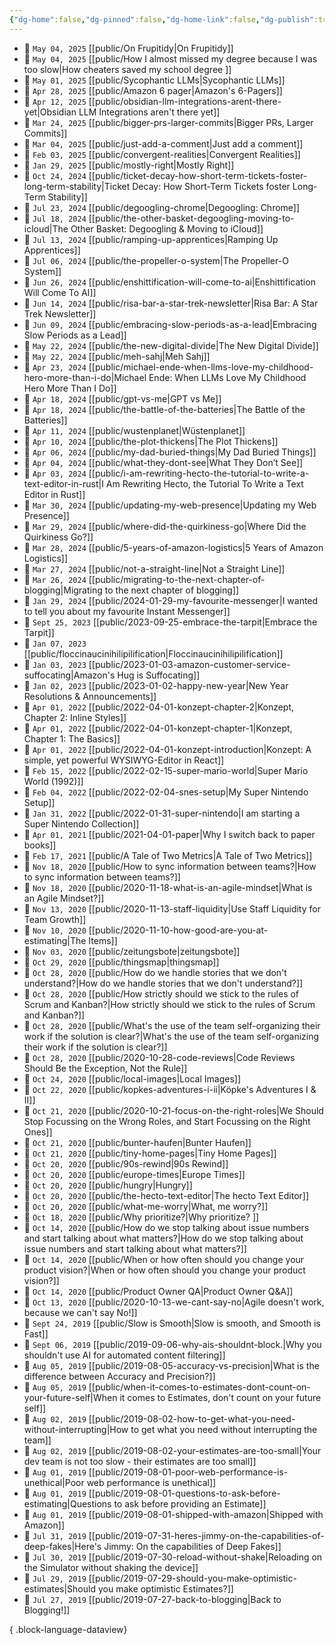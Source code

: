 ```yaml
---
{"dg-home":false,"dg-pinned":false,"dg-home-link":false,"dg-publish":true,"created-date":"2025-04-28T14:06:10","updated-date":"2025-05-05T21:12:26","disabled rules":["header-increment","yaml-title","yaml-title-alias","file-name-heading"],"title":"All Articles","dg-path":"All Articles.md","permalink":"/all-articles/","dgPassFrontmatter":true,"created":"2025-04-28T14:06:10","updated":"2025-05-05T21:12:26"}
---
```


- 📆 `May 04, 2025` [[public/On Frupitidy\|On Frupitidy]]
- 📆 `May 04, 2025` [[public/How I almost missed my degree because I was too slow\|How cheaters saved my school degree ]]
- 📆 `May 01, 2025` [[public/Sycophantic LLMs\|Sycophantic LLMs]]
- 📆 `Apr 28, 2025` [[public/Amazon 6 pager\|Amazon's 6-Pagers]]
- 📆 `Apr 12, 2025` [[public/obsidian-llm-integrations-arent-there-yet\|Obsidian LLM Integrations aren't there yet]]
- 📆 `Mar 24, 2025` [[public/bigger-prs-larger-commits\|Bigger PRs, Larger Commits]]
- 📆 `Mar 04, 2025` [[public/just-add-a-comment\|Just add a comment]]
- 📆 `Feb 03, 2025` [[public/convergent-realities\|Convergent Realities]]
- 📆 `Jan 29, 2025` [[public/mostly-right\|Mostly Right]]
- 📆 `Oct 24, 2024` [[public/ticket-decay-how-short-term-tickets-foster-long-term-stability\|Ticket Decay: How Short-Term Tickets foster Long-Term Stability]]
- 📆 `Jul 23, 2024` [[public/degoogling-chrome\|Degoogling: Chrome]]
- 📆 `Jul 18, 2024` [[public/the-other-basket-degoogling-moving-to-icloud\|The Other Basket: Degoogling & Moving to iCloud]]
- 📆 `Jul 13, 2024` [[public/ramping-up-apprentices\|Ramping Up Apprentices]]
- 📆 `Jul 06, 2024` [[public/the-propeller-o-system\|The Propeller-O System]]
- 📆 `Jun 26, 2024` [[public/enshittification-will-come-to-ai\|Enshittification Will Come To AI]]
- 📆 `Jun 14, 2024` [[public/risa-bar-a-star-trek-newsletter\|Risa Bar: A Star Trek Newsletter]]
- 📆 `Jun 09, 2024` [[public/embracing-slow-periods-as-a-lead\|Embracing Slow Periods as a Lead]]
- 📆 `May 22, 2024` [[public/the-new-digital-divide\|The New Digital Divide]]
- 📆 `May 22, 2024` [[public/meh-sahj\|Meh Sahj]]
- 📆 `Apr 23, 2024` [[public/michael-ende-when-llms-love-my-childhood-hero-more-than-i-do\|Michael Ende: When LLMs Love My Childhood Hero More Than I Do]]
- 📆 `Apr 18, 2024` [[public/gpt-vs-me\|GPT vs Me]]
- 📆 `Apr 18, 2024` [[public/the-battle-of-the-batteries\|The Battle of the Batteries]]
- 📆 `Apr 11, 2024` [[public/wustenplanet\|Wüstenplanet]]
- 📆 `Apr 10, 2024` [[public/the-plot-thickens\|The Plot Thickens]]
- 📆 `Apr 06, 2024` [[public/my-dad-buried-things\|My Dad Buried Things]]
- 📆 `Apr 04, 2024` [[public/what-they-dont-see\|What They Don’t See]]
- 📆 `Apr 03, 2024` [[public/i-am-rewriting-hecto-the-tutorial-to-write-a-text-editor-in-rust\|I Am Rewriting Hecto, the Tutorial To Write a Text Editor in Rust]]
- 📆 `Mar 30, 2024` [[public/updating-my-web-presence\|Updating my Web Presence]]
- 📆 `Mar 29, 2024` [[public/where-did-the-quirkiness-go\|Where Did the Quirkiness Go?]]
- 📆 `Mar 28, 2024` [[public/5-years-of-amazon-logistics\|5 Years of Amazon Logistics]]
- 📆 `Mar 27, 2024` [[public/not-a-straight-line\|Not a Straight Line]]
- 📆 `Mar 26, 2024` [[public/migrating-to-the-next-chapter-of-blogging\|Migrating to the next chapter of blogging]]
- 📆 `Jan 29, 2024` [[public/2024-01-29-my-favourite-messenger\|I wanted to tell you about my favourite Instant Messenger]]
- 📆 `Sept 25, 2023` [[public/2023-09-25-embrace-the-tarpit\|Embrace the Tarpit]]
- 📆 `Jan 07, 2023` [[public/floccinaucinihilipilification\|Floccinaucinihilipilification]]
- 📆 `Jan 03, 2023` [[public/2023-01-03-amazon-customer-service-suffocating\|Amazon's Hug is Suffocating]]
- 📆 `Jan 02, 2023` [[public/2023-01-02-happy-new-year\|New Year Resolutions & Announcements]]
- 📆 `Apr 01, 2022` [[public/2022-04-01-konzept-chapter-2\|Konzept, Chapter 2: Inline Styles]]
- 📆 `Apr 01, 2022` [[public/2022-04-01-konzept-chapter-1\|Konzept, Chapter 1: The Basics]]
- 📆 `Apr 01, 2022` [[public/2022-04-01-konzept-introduction\|Konzept: A simple, yet powerful WYSIWYG-Editor in React]]
- 📆 `Feb 15, 2022` [[public/2022-02-15-super-mario-world\|Super Mario World (1992)]]
- 📆 `Feb 04, 2022` [[public/2022-02-04-snes-setup\|My Super Nintendo Setup]]
- 📆 `Jan 31, 2022` [[public/2022-01-31-super-nintendo\|I am starting a Super Nintendo Collection]]
- 📆 `Apr 01, 2021` [[public/2021-04-01-paper\|Why I switch back to paper books]]
- 📆 `Feb 17, 2021` [[public/A Tale of Two Metrics\|A Tale of Two Metrics]]
- 📆 `Nov 18, 2020` [[public/How to sync information between teams?\|How to sync information between teams?]]
- 📆 `Nov 18, 2020` [[public/2020-11-18-what-is-an-agile-mindset\|What is an Agile Mindset?]]
- 📆 `Nov 13, 2020` [[public/2020-11-13-staff-liquidity\|Use Staff Liquidity for Team Growth]]
- 📆 `Nov 10, 2020` [[public/2020-11-10-how-good-are-you-at-estimating\|The Items]]
- 📆 `Nov 03, 2020` [[public/zeitungsbote\|zeitungsbote]]
- 📆 `Oct 29, 2020` [[public/thingsmap\|thingsmap]]
- 📆 `Oct 28, 2020` [[public/How do we handle stories that we don't understand?\|How do we handle stories that we don't understand?]]
- 📆 `Oct 28, 2020` [[public/How strictly should we stick to the rules of Scrum and Kanban?\|How strictly should we stick to the rules of Scrum and Kanban?]]
- 📆 `Oct 28, 2020` [[public/What's the use of the team self-organizing their work if the solution is clear?\|What's the use of the team self-organizing their work if the solution is clear?]]
- 📆 `Oct 28, 2020` [[public/2020-10-28-code-reviews\|Code Reviews Should Be the Exception, Not the Rule]]
- 📆 `Oct 24, 2020` [[public/local-images\|Local Images]]
- 📆 `Oct 22, 2020` [[public/kopkes-adventures-i-ii\|Köpke's Adventures I & II]]
- 📆 `Oct 21, 2020` [[public/2020-10-21-focus-on-the-right-roles\|We Should Stop Focussing on the Wrong Roles, and Start Focussing on the Right Ones]]
- 📆 `Oct 21, 2020` [[public/bunter-haufen\|Bunter Haufen]]
- 📆 `Oct 21, 2020` [[public/tiny-home-pages\|Tiny Home Pages]]
- 📆 `Oct 20, 2020` [[public/90s-rewind\|90s Rewind]]
- 📆 `Oct 20, 2020` [[public/europe-times\|Europe Times]]
- 📆 `Oct 20, 2020` [[public/hungry\|Hungry]]
- 📆 `Oct 20, 2020` [[public/the-hecto-text-editor\|The hecto Text Editor]]
- 📆 `Oct 20, 2020` [[public/what-me-worry\|What, me worry?]]
- 📆 `Oct 18, 2020` [[public/Why prioritize?\|Why prioritize? ]]
- 📆 `Oct 14, 2020` [[public/How do we stop talking about issue numbers and start talking about what matters?\|How do we stop talking about issue numbers and start talking about what matters?]]
- 📆 `Oct 14, 2020` [[public/When or how often should you change your product vision?\|When or how often should you change your product vision?]]
- 📆 `Oct 14, 2020` [[public/Product Owner QA\|Product Owner Q&A]]
- 📆 `Oct 13, 2020` [[public/2020-10-13-we-cant-say-no\|Agile doesn't work, because we can't say No!]]
- 📆 `Sept 24, 2019` [[public/Slow is Smooth\|Slow is smooth, and Smooth is Fast]]
- 📆 `Sept 06, 2019` [[public/2019-09-06-why-ais-shouldnt-block.\|Why you shouldn't use AI for automated content filtering]]
- 📆 `Aug 05, 2019` [[public/2019-08-05-accuracy-vs-precision\|What is the difference between Accuracy and Precision?]]
- 📆 `Aug 05, 2019` [[public/when-it-comes-to-estimates-dont-count-on-your-future-self\|When it comes to Estimates, don't count on your future self]]
- 📆 `Aug 02, 2019` [[public/2019-08-02-how-to-get-what-you-need-without-interrupting\|How to get what you need without interrupting the team]]
- 📆 `Aug 02, 2019` [[public/2019-08-02-your-estimates-are-too-small\|Your dev team is not too slow - their estimates are too small]]
- 📆 `Aug 01, 2019` [[public/2019-08-01-poor-web-performance-is-unethical\|Poor web performance is unethical]]
- 📆 `Aug 01, 2019` [[public/2019-08-01-questions-to-ask-before-estimating\|Questions to ask before providing an Estimate]]
- 📆 `Aug 01, 2019` [[public/2019-08-01-shipped-with-amazon\|Shipped with Amazon]]
- 📆 `Jul 31, 2019` [[public/2019-07-31-heres-jimmy-on-the-capabilities-of-deep-fakes\|Here's Jimmy: On the capabilities of Deep Fakes]]
- 📆 `Jul 30, 2019` [[public/2019-07-30-reload-without-shake\|Reloading on the Simulator without shaking the device]]
- 📆 `Jul 29, 2019` [[public/2019-07-29-should-you-make-optimistic-estimates\|Should you make optimistic Estimates?]]
- 📆 `Jul 27, 2019` [[public/2019-07-27-back-to-blogging\|Back to Blogging!]]

{ .block-language-dataview}
